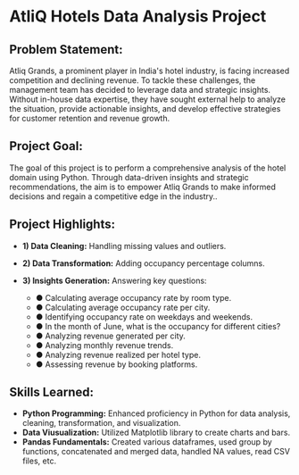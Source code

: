 # AtliQ Hotels Data Analysis Project

## Problem Statement:

Atliq Grands, a prominent player in India's hotel industry, is facing increased competition and declining revenue. To tackle these challenges, the management team has decided to leverage data and strategic insights. Without in-house data expertise, they have sought external help to analyze the situation, provide actionable insights, and develop effective strategies for customer retention and revenue growth.

## Project Goal:

The goal of this project is to perform a comprehensive analysis of the hotel domain using Python. Through data-driven insights and strategic recommendations, the aim is to empower Atliq Grands to make informed decisions and regain a competitive edge in the industry..

## Project Highlights:

- **1) Data Cleaning:** Handling missing values and outliers.
- **2) Data Transformation:** Adding occupancy percentage columns.
- **3) Insights Generation:** Answering key questions:

  - ● Calculating average occupancy rate by room type.
  - ● Calculating average occupancy rate per city.
  - ● Identifying occupancy rate on weekdays and weekends.
  - ● In the month of June, what is the occupancy for different cities?
  - ● Analyzing revenue generated per city.
  - ● Analyzing monthly revenue trends.
  - ● Analyzing revenue realized per hotel type.
  - ● Assessing revenue by booking platforms.

## Skills Learned:

- **Python Programming:** Enhanced proficiency in Python for data analysis, cleaning, transformation, and visualization.
- **Data Viusualization:** Utilized Matplotlib library to create charts and bars.
- **Pandas Fundamentals:** Created various dataframes, used group by functions, concatenated and merged data, handled NA values, read CSV files, etc.
